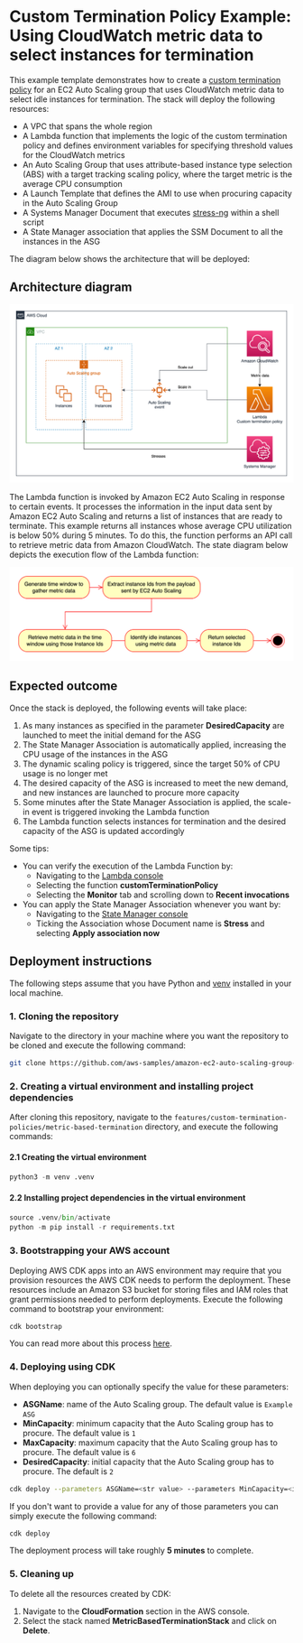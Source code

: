 # Custom Termination Policy Example: Using CloudWatch metric data to select instances for termination

This example template demonstrates how to create a [custom termination policy](https://docs.aws.amazon.com/autoscaling/ec2/userguide/lambda-custom-termination-policy.html) for an EC2 Auto Scaling group that uses CloudWatch metric data to select idle instances for termination. The stack will deploy the following resources:

- A VPC that spans the whole region
- A Lambda function that implements the logic of the custom termination policy and defines environment variables for specifying threshold values for the CloudWatch metrics
- An Auto Scaling Group that uses attribute-based instance type selection (ABS) with a target tracking scaling policy, where the target metric is the average CPU consumption
- A Launch Template that defines the AMI to use when procuring capacity in the Auto Scaling Group
- A Systems Manager Document that executes [stress-ng](https://wiki.ubuntu.com/Kernel/Reference/stress-ng) within a shell script
- A State Manager association that applies the SSM Document to all the instances in the ASG

The diagram below shows the architecture that will be deployed:

## Architecture diagram

![Architecture diagram](images/architecture.png)

The Lambda function is invoked by Amazon EC2 Auto Scaling in response to certain events. It processes the information in the input data sent by Amazon EC2 Auto Scaling and returns a list of instances that are ready to terminate. This example returns all instances whose average CPU utilization is below 50% during 5 minutes. To do this, the function performs an API call to retrieve metric data from Amazon CloudWatch. The state diagram below depicts the execution flow of the Lambda function:

![Execution flow](images/lambda.png)

## Expected outcome

Once the stack is deployed, the following events will take place:

1. As many instances as specified in the parameter **DesiredCapacity** are launched to meet the initial demand for the ASG
2. The State Manager Association is automatically applied, increasing the CPU usage of the instances in the ASG
3. The dynamic scaling policy is triggered, since the target 50% of CPU usage is no longer met
4. The desired capacity of the ASG is increased to meet the new demand, and new instances are launched to procure more capacity
5. Some minutes after the State Manager Association is applied, the scale-in event is triggered invoking the Lambda function
6. The Lambda function selects instances for termination and the desired capacity of the ASG is updated accordingly

Some tips:

- You can verify the execution of the Lambda Function by:
  - Navigating to the [Lambda console](https://console.aws.amazon.com/lambda)
  - Selecting the function **customTerminationPolicy**
  - Selecting the **Monitor** tab and scrolling down to **Recent invocations**
- You can apply the State Manager Association whenever you want by:
  - Navigating to the [State Manager console](https://console.aws.amazon.com/systems-manager/state-manager)
  - Ticking the Association whose Document name is **Stress** and selecting **Apply association now**

## Deployment instructions

The following steps assume that you have Python and [venv](https://docs.python.org/3/library/venv.html) installed in your local machine.

### 1. Cloning the repository

Navigate to the directory in your machine where you want the repository to be cloned and execute the following command:

```bash
git clone https://github.com/aws-samples/amazon-ec2-auto-scaling-group-examples.git
```

### 2. Creating a virtual environment and installing project dependencies

After cloning this repository, navigate to the `features/custom-termination-policies/metric-based-termination` directory, and execute the following commands:

#### 2.1 Creating the virtual environment

```python
python3 -m venv .venv
```

#### 2.2 Installing project dependencies in the virtual environment

```python
source .venv/bin/activate
python -m pip install -r requirements.txt
```

### 3. Bootstrapping your AWS account

Deploying AWS CDK apps into an AWS environment may require that you provision resources the AWS CDK needs to perform the deployment. These resources include an Amazon S3 bucket for storing files and IAM roles that grant permissions needed to perform deployments. Execute the following command to bootstrap your environment:

```bash
cdk bootstrap
```

You can read more about this process [here](https://docs.aws.amazon.com/cdk/v2/guide/bootstrapping.html).

### 4. Deploying using CDK

When deploying you can optionally specify the value for these parameters:

- **ASGName**: name of the Auto Scaling group. The default value is `Example ASG`
- **MinCapacity**: minimum capacity that the Auto Scaling group has to procure. The default value is `1`
- **MaxCapacity**: maximum capacity that the Auto Scaling group has to procure. The default value is `6`
- **DesiredCapacity**: initial capacity that the Auto Scaling group has to procure. The default is `2`

```bash
cdk deploy --parameters ASGName=<str value> --parameters MinCapacity=<int value> --parameters MaxCapacity=<int value> --parameters DesiredCapacity=<int value>
```

If you don't want to provide a value for any of those parameters you can simply execute the following command:

```bash
cdk deploy
```

The deployment process will take roughly **5 minutes** to complete.

### 5. Cleaning up

To delete all the resources created by CDK:

1. Navigate to the **CloudFormation** section in the AWS console.
2. Select the stack named **MetricBasedTerminationStack** and click on **Delete**.